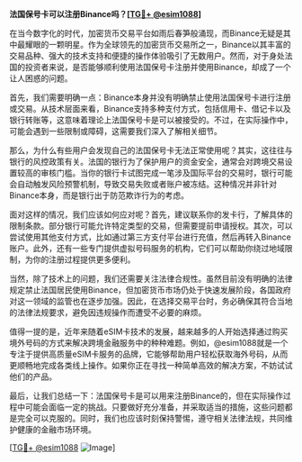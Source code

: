 **法国保号卡可以注册Binance吗？[[TG💪+ @esim1088](https://t.me/s/esim1088)]**

在当今数字化的时代，加密货币交易平台如雨后春笋般涌现，而Binance无疑是其中最耀眼的一颗明星。作为全球领先的加密货币交易所之一，Binance以其丰富的交易品种、强大的技术支持和便捷的操作体验吸引了无数用户。然而，对于身处法国的投资者来说，是否能够顺利使用法国保号卡注册并使用Binance，却成了一个让人困惑的问题。

首先，我们需要明确一点：Binance本身并没有明确禁止使用法国保号卡进行注册或交易。从技术层面来看，Binance支持多种支付方式，包括信用卡、借记卡以及银行转账等，这意味着理论上法国保号卡是可以被接受的。不过，在实际操作中，可能会遇到一些限制或障碍，这需要我们深入了解相关细节。

那么，为什么有些用户会发现自己的法国保号卡无法正常使用呢？其实，这往往与银行的风控政策有关。法国的银行为了保护用户的资金安全，通常会对跨境交易设置较高的审核门槛。当你的银行卡试图完成一笔涉及国际平台的交易时，银行可能会自动触发风险预警机制，导致交易失败或者账户被冻结。这种情况并非针对Binance本身，而是银行出于防范欺诈行为的考虑。

面对这样的情况，我们应该如何应对呢？首先，建议联系你的发卡行，了解具体的限制条款。部分银行可能允许特定类型的交易，但需要提前申请授权。其次，可以尝试使用其他支付方式，比如通过第三方支付平台进行充值，然后再转入Binance账户。此外，还有一些专门提供虚拟号码服务的机构，它们可以帮助你绕过地域限制，为你的注册过程提供更多便利。

当然，除了技术上的问题，我们还需要关注法律合规性。虽然目前没有明确的法律规定禁止法国居民使用Binance，但加密货币市场仍处于快速发展阶段，各国政府对这一领域的监管也在逐步加强。因此，在选择交易平台时，务必确保其符合当地的法律法规要求，避免因违规操作而遭受不必要的麻烦。

值得一提的是，近年来随着eSIM卡技术的发展，越来越多的人开始选择通过购买境外号码的方式来解决跨境金融服务中的种种难题。例如，@esim1088就是一个专注于提供高质量eSIM卡服务的品牌，它能够帮助用户轻松获取海外号码，从而更顺畅地完成各类线上操作。如果你正在寻找一种简单高效的解决方案，不妨试试他们的产品。

最后，让我们总结一下：法国保号卡是可以用来注册Binance的，但在实际操作过程中可能会面临一定的挑战。只要做好充分准备，并采取适当的措施，这些问题都是完全可以克服的。同时，我们也应该时刻保持警惕，遵守相关法律法规，共同维护健康的金融市场环境。

[[TG💪+ @esim1088](https://t.me/s/esim1088) ![Image](https://i.postimg.cc/4NQfJmqS/Snipaste-2025-05-13-00-14-12.png)]